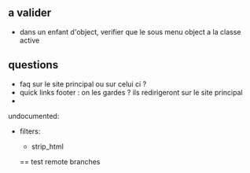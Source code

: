 ## a valider

- dans un enfant d'object, verifier que le sous menu object a la classe active


## questions

- faq sur le site principal ou sur celui ci ?
- quick links footer : on les gardes ? ils redirigeront sur le site principal
- 


undocumented:

  - filters:
    - strip_html

    == test remote branches